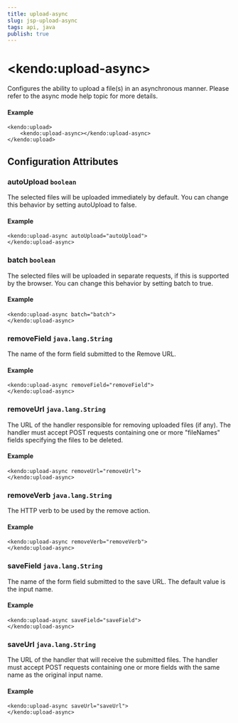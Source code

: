 ```yaml
---
title: upload-async
slug: jsp-upload-async
tags: api, java
publish: true
---
```


# \<kendo:upload-async\>

Configures the ability to upload a file(s) in an asynchronous manner. Please refer to the
async mode help topic
for more details.

#### Example
    <kendo:upload>
        <kendo:upload-async></kendo:upload-async>
    </kendo:upload>

## Configuration Attributes

### autoUpload `boolean`

The selected files will be uploaded immediately by default. You can change this behavior by setting
autoUpload to false.

#### Example
    <kendo:upload-async autoUpload="autoUpload">
    </kendo:upload-async>

### batch `boolean`

The selected files will be uploaded in separate requests, if this is supported by the browser.
You can change this behavior by setting batch to true.

#### Example
    <kendo:upload-async batch="batch">
    </kendo:upload-async>

### removeField `java.lang.String`

The name of the form field submitted to the Remove URL.

#### Example
    <kendo:upload-async removeField="removeField">
    </kendo:upload-async>

### removeUrl `java.lang.String`

The URL of the handler responsible for removing uploaded files (if any). The handler must accept POST
requests containing one or more "fileNames" fields specifying the files to be deleted.

#### Example
    <kendo:upload-async removeUrl="removeUrl">
    </kendo:upload-async>

### removeVerb `java.lang.String`

The HTTP verb to be used by the remove action.

#### Example
    <kendo:upload-async removeVerb="removeVerb">
    </kendo:upload-async>

### saveField `java.lang.String`

The name of the form field submitted to the save URL. The default value is the input name.

#### Example
    <kendo:upload-async saveField="saveField">
    </kendo:upload-async>

### saveUrl `java.lang.String`

The URL of the handler that will receive the submitted files. The handler must accept POST requests
containing one or more fields with the same name as the original input name.

#### Example
    <kendo:upload-async saveUrl="saveUrl">
    </kendo:upload-async>

